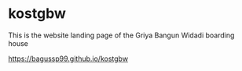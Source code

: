 # kostgbw
This is the website landing page of the Griya Bangun Widadi boarding house

https://bagussp99.github.io/kostgbw

